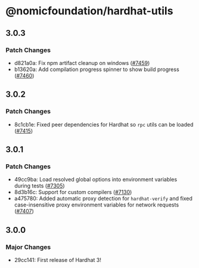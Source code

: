 # @nomicfoundation/hardhat-utils

## 3.0.3

### Patch Changes

- d821a0a: Fix npm artifact cleanup on windows ([#7459](https://github.com/NomicFoundation/hardhat/issues/7459))
- b13620a: Add compilation progress spinner to show build progress ([#7460](https://github.com/NomicFoundation/hardhat/pull/7460))

## 3.0.2

### Patch Changes

- 8c1cb1e: Fixed peer dependencies for Hardhat so `rpc` utils can be loaded ([#7415](https://github.com/NomicFoundation/hardhat/issues/7415))

## 3.0.1

### Patch Changes

- 49cc9ba: Load resolved global options into environment variables during tests ([#7305](https://github.com/NomicFoundation/hardhat/pull/7305))
- 8d3b16c: Support for custom compilers ([#7130](https://github.com/NomicFoundation/hardhat/issues/7130))
- a475780: Added automatic proxy detection for `hardhat-verify` and fixed case-insensitive proxy environment variables for network requests ([#7407](https://github.com/NomicFoundation/hardhat/pull/7407))

## 3.0.0

### Major Changes

- 29cc141: First release of Hardhat 3!
